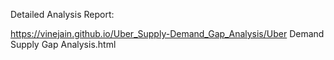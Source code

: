 Detailed Analysis Report:

https://vinejain.github.io/Uber_Supply-Demand_Gap_Analysis/Uber Demand Supply Gap Analysis.html
